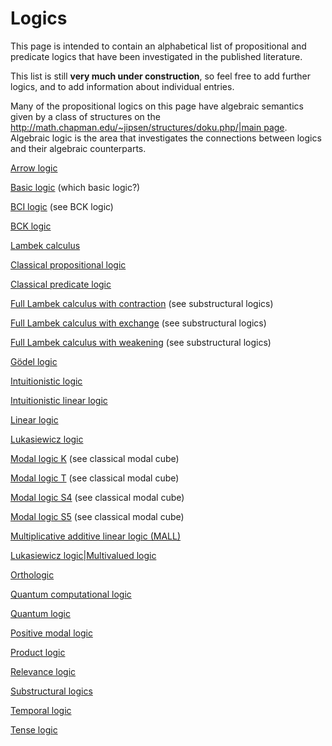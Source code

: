 # Logics

This page is intended to contain an alphabetical list of propositional and predicate logics that have been investigated in the published literature.

This list is still **very much under construction**, so feel free to add further logics, and to add information about individual entries.

Many of the propositional logics on this page have algebraic semantics given by a class of structures on the [http://math.chapman.edu/~jipsen/structures/doku.php/|main page](http://math.chapman.edu/~jipsen/structures/doku.php/|main_pages.md). Algebraic logic is the area that investigates the connections between logics and their algebraic counterparts.

  [Arrow logic](logics/arrow_logic.md) 
  
  [Basic logic](basic_logics.md) (which basic logic?)
  
  [BCI logic](bci_logics.md) (see BCK logic)
  
  [BCK logic](logics/bck_logic.md) 
  
  [Lambek calculus](logics/lambek_calculus.md)
  
  [Classical propositional logic](logics/classical_propositional_logic.md)
  
  [Classical predicate logic](logics/classical_predicate_logic.md)
  
  [Full Lambek calculus with contraction](full_lambek_calculus_with_contraction.md) (see substructural logics)
  
  [Full Lambek calculus with exchange](logics/full_lambek_calculus_with_exchange.md) (see substructural logics)
  
  [Full Lambek calculus with weakening](logics/full_lambek_calculus_with_weakening.md) (see substructural logics)
  
  [Gödel logic](logics/gödel_logic.md)
  
  [Intuitionistic logic](logics/intuitionistic_logic.md)
  
  [Intuitionistic linear logic](logics/intuitionistic_linear_logic.md) 
  
  [Linear logic](logics/linear_logic.md)
  
  [Lukasiewicz logic](logics/lukasiewicz_logics.md)
  
  [Modal logic K](logics/modal_logic_ks.md) (see classical modal cube)
  
  [Modal logic T](\logics/modal_logic_ts.md)  (see classical modal cube)
  
  [Modal logic S4](logics/modal_logic_s4s.md) (see classical modal cube)
  
  [Modal logic S5](\logics/modal_logic_s5s.md) (see classical modal cube)
  
  [Multiplicative additive linear logic (MALL)](logics/multiplicative_additive_linear_logic.md)
  
  [Lukasiewicz logic|Multivalued logic](logics/lukasiewicz_logic|multivalued_logics.md)
  
  [Orthologic](orthologic.md)
  
  [Quantum computational logic](quantum_computational_logics.md)
  
  [Quantum logic](logics/quantum_logics.md)
  
  [Positive modal logic](logics/positive_modal_logics.md)
  
  [Product logic](logics/product_logics.md)
  
  [Relevance logic](logics/relevance_logics.md)
  
  [Substructural logics](logics/substructural_logics.md)
  
  [Temporal logic](logics/temporal_logics.md)
  
  [Tense logic](logics/tense_logics.md)

